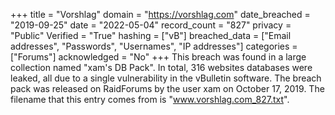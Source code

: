 +++
title = "Vorshlag"
domain = "https://vorshlag.com"
date_breached = "2019-09-25"
date = "2022-05-04"
record_count = "827"
privacy = "Public"
Verified = "True"
hashing = ["vB"]
breached_data = ["Email addresses", "Passwords", "Usernames", "IP addresses"]
categories = ["Forums"]
acknowledged = "No"
+++
This breach was found in a large collection named "xam's DB Pack". In total, 316 websites databases were leaked, all due to a single vulnerability in the vBulletin software. The breach pack was released on RaidForums by the user xam on October 17, 2019. The filename that this entry comes from is "www.vorshlag.com_827.txt".
